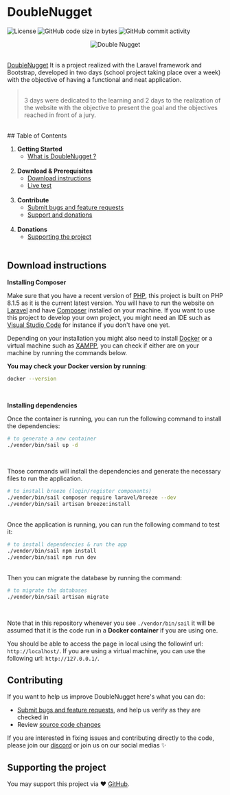 # DoubleNugget

![License](https://img.shields.io/static/v1?label=license&message=MIT&color=green) ![GitHub code size in bytes](https://img.shields.io/github/languages/code-size/JustGritt/DoubleNugget) ![GitHub commit activity](https://img.shields.io/github/commit-activity/m/JustGritt/DoubleNugget)

<p align="center">
  <img alt="Double Nugget" src="https://www.brandbucket.com/sites/default/files/logo_uploads/427207/large_doublenugget.png">
</p>

<br>[DoubleNugget](#doublenugget) It is a project realized with the Laravel framework and Bootstrap, developed in two days (school project taking place over a week) with the objective of having a functional and neat application.

> <br>3 days were dedicated to the learning and 2 days to the realization of the website with the objective to present the goal and the objectives reached in front of a jury.
<br>
## Table of Contents

1. **Getting Started**
    - [What is DoubleNugget ?](#doublenugget)
    <br>
2. **Download & Prerequisites**
    - [Download instructions](#download)
    - [Live test](#live-test)
    <br>
3. **Contribute**
    - [Submit bugs and feature requests](#contributing)
    - [Support and donations](#contributing)
    <br>
4. **Donations**
    - [Supporting the project](#supporting-the-project)
    <br>

## Download instructions

**Installing Composer**

Make sure that you have a recent version of [PHP](https://www.php.net/downloads), this project is built on PHP 8.1.5 as it is the current latest version. You will have to run the website on [Laravel](https://laravel.com/docs/9.x/installation) and have [Composer](https://getcomposer.org/) installed on your machine.
If you want to use this project to develop your own project, you might need an IDE such as [Visual Studio Code](https://code.visualstudio.com/Download) for instance if you don't have one yet.

Depending on your installation you might also need to install [Docker](https://www.docker.com/get-started/) or a virtual machine such as [XAMPP](https://www.apachefriends.org/download.html), you can check if either are on your machine by running the commands below.

**You may check your Docker version by running**:

```bash
docker --version 
```

<br>

**Installing dependencies**

Once the container is running, you can run the following command to install the dependencies:

```bash
# to generate a new container
./vendor/bin/sail up -d 
```

<br>

Those commands will install the dependencies and generate the necessary files to run the application.

```bash
# to install breeze (login/register components)
./vendor/bin/sail composer require laravel/breeze --dev
./vendor/bin/sail artisan breeze:install
```

<br>
Once the application is running, you can run the following command to test it:

```bash
# to install dependencies & run the app
./vendor/bin/sail npm install
./vendor/bin/sail npm run dev
```
<br>
Then you can migrate the database by running the command:

```bash
# to migrate the databases
./vendor/bin/sail artisan migrate
```
<br>

Note that in this repository whenever you see `./vendor/bin/sail` it will be assumed that it is the code run in a **Docker container** if you are using one.

You should be able to access the page in local using the followinf url: `http://localhost/`. If you are using a virtual machine, you can use the following url: `http://127.0.0.1/`.

## Contributing

If you want to help us improve DoubleNugget here's what you can do:

- [Submit bugs and feature requests](#), and help us verify as they are checked in
- Review [source code changes](#)

If you are interested in fixing issues and contributing directly to the code, please join our [discord](#) or join us on our social medias ✨

## Supporting the project

You may support this project via ❤️️ [GitHub](https://github.com/sponsors/JustGritt).
